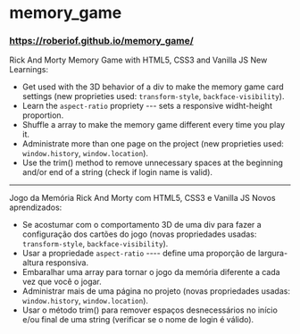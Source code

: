 # memory_game
### https://roberiof.github.io/memory_game/
Rick And Morty Memory Game with HTML5, CSS3 and Vanilla JS
New Learnings: 
- Get used with the 3D behavior of a div to make the memory game card settings (new proprieties used: `transform-style`, `backface-visibility`).
- Learn the `aspect-ratio` propriety --- sets a responsive widht-height proportion.
- Shuffle a array to make the memory game different every time you play it.  
- Administrate more than one page on the project (new proprieties used: `window.history`, `window.location`).
- Use the trim() method to remove unnecessary spaces at the beginning and/or end of a string (check if login name is valid).

<hr>

Jogo da Memória Rick And Morty com HTML5, CSS3 e Vanilla JS
Novos aprendizados: 
- Se acostumar com o comportamento 3D de uma div para fazer a configuração dos cartões do jogo (novas propriedades usadas: `transform-style`, `backface-visibility`).
- Usar a propriedade `aspect-ratio` ---- define uma proporção de largura-altura responsiva.
- Embaralhar uma array para tornar o jogo da memória diferente a cada vez que você o jogar.
- Administrar mais de uma página no projeto (novas propriedades usadas: `window.history`, `window.location`).
- Usar o método trim() para remover espaços desnecessários no início e/ou final de uma string (verificar se o nome de login é válido).
